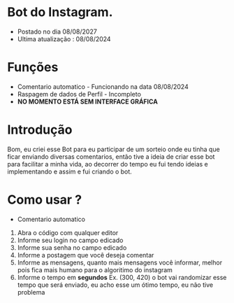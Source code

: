 # Bot do Instagram.

* Postado no dia 08/08/2027
* Ultima atualização : 08/08/2024

# Funções
* Comentario automatico - Funcionando na data 08/08/2024
* Raspagem de dados de Perfil - Incompleto
* **NO MOMENTO ESTÁ SEM INTERFACE GRÁFICA**

# Introdução
Bom, eu criei esse Bot para eu participar de um sorteio onde eu tinha que ficar enviando diversas comentarios, então tive a ideia de criar esse bot para facilitar a minha vida,
ao decorrer do tempo eu fui tendo ideias e implementando e assim e fui criando o bot.

# Como usar ?
* Comentario automatico
1. Abra o código com qualquer editor
2. Informe seu login no campo edicado
3. Informe sua senha no campo edicado
4. Informe a postagem que você deseja comentar
5. Informe as mensagens, quanto mais mensagens você informar, melhor pois fica mais humano para o algoritimo do instagram
6. Informe o tempo em **segundos** Ex. (300, 420) o bot vai randomizar esse tempo que será enviado, eu acho esse um ótimo tempo, eu não tive problema
